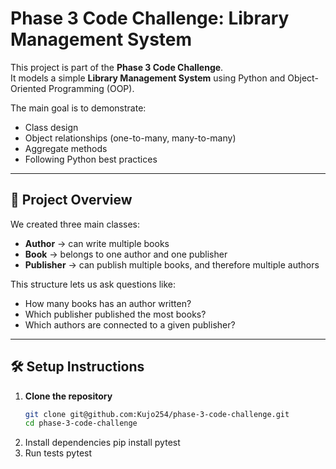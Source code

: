 # Phase 3 Code Challenge: Library Management System

This project is part of the **Phase 3 Code Challenge**.  
It models a simple **Library Management System** using Python and Object-Oriented Programming (OOP).  

The main goal is to demonstrate:
- Class design
- Object relationships (one-to-many, many-to-many)
- Aggregate methods
- Following Python best practices

---

## 📖 Project Overview

We created three main classes:

- **Author** → can write multiple books  
- **Book** → belongs to one author and one publisher  
- **Publisher** → can publish multiple books, and therefore multiple authors  

This structure lets us ask questions like:
- How many books has an author written?
- Which publisher published the most books?
- Which authors are connected to a given publisher?

---

## 🛠️ Setup Instructions

1. **Clone the repository**  
   ```bash
   git clone git@github.com:Kujo254/phase-3-code-challenge.git
   cd phase-3-code-challenge

2. Install dependencies
     pip install pytest
3. Run tests
      pytest
